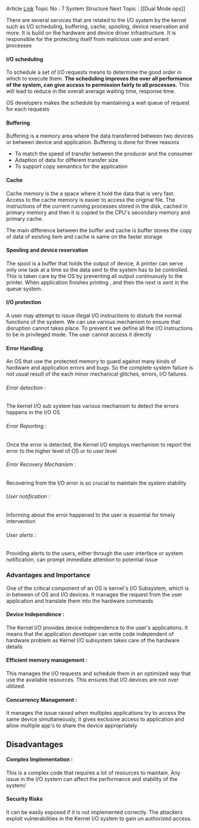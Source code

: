 Article [Link](https://www.geeksforgeeks.org/kernel-i-o-subsystem-in-operating-system/)
Topic No : 7 System Structure
Next Topic : [[Dual Mode ops]]

There are several services that are related to the I/O system by the kernel such as I/O scheduling, buffering, cache, spooling, device reservation and more. It is build on the hardware and device driver infrastructure. It is responsible for the protecting itself from malicious user and errant processes

#### I/O scheduling 

To schedule a set of I/O requests means to determine the good order in which to execute them. **The scheduling improves the over all performance of the system, can give access to permission fairly to all processes.** This will lead to reduce in the overall average waiting time, response time.

OS developers makes the schedule by maintaining a wait queue of request for each requests

#### Buffering 

Buffering is a memory area where the data transferred between two devices or between device and application. Buffering is done for three reasons
- To match the speed of transfer between the producer and the consumer
- Adaption of data for different transfer size
- To support copy semantics for the application
#### Cache 

Cache memory is the a space where it hold the data that is very fast. Access to the cache memory is easier to access the original file. The instructions of the current running processes stored in the disk, cached in primary memory and then it is copied to the CPU's secondary memory and primary cache. 

The main difference between the buffer and cache is buffer stores the copy of data of existing item and cache is same on the faster storage

#### Spooling and device reservation 

The spool is a buffer that holds the output of device, A printer can serve only one task at a time so the data sent to the system has to be controlled. This is taken care by the OS by preventing all output continuously to the printer. When application finishes printing , and then the next is sent in the queue system.

#### I/O protection 

A user may attempt to issue illegal I/O instructions to disturb the normal functions of the system. We can use various mechanism to ensure that disruption cannot takes place. 
To prevent it we define all the I/O instructions to be in privileged mode. The user cannot access it directly

#### Error Handling 
An OS that use the protected memory to guard against many kinds of hardware and application errors and bugs. So the complete system failure is not usual result of the each minor mechanical glitches, errors, I/O failures.

###### Error detection : 
The kernel I/O sub system has various mechanism to detect the errors happens in the I/O OS
###### Error Reporting : 
Once the error is detected, the Kernel I/O employs mechanism to report the error to the higher level of OS or to user level
###### Error Recovery Mechanism : 
Recovering from the I/O error is so crucial to maintain the system stability
###### User notification : 
Informing about the error happened to the user is essential for timely intervention
###### User alerts : 
Providing alerts to the users, either through the user interface or system notification, can prompt immediate attention to potential issue

### Advantages and Importance

One of the critical component of an OS is kernel's I/O Subsystem, which is in between of OS and I/O devices. It manages the request from the user application and translate them into the hardware commands 

#### Device Independence : 
The Kernel I/O provides device independence to the user's applications. It means that the application developer can write code independent of hardware problem as Kernel I/O subsystem takes care of the hardware details

#### Efficient memory management : 
This manages the I/O requests  and schedule them in an optimized way that use the available resources. This ensures that I/O devices are not over utilized.

#### Concurrency Management :
It manages the issue raised when multiples applications try to access the same device simultaneously, it gives exclusive access to application and allow multiple app's to share the device appropriately

## Disadvantages

#### Complex Implementation : 
This is a complex code that requires a lot of resources to maintain. Any issue in the I/O system can affect the performance and stability of the system/

#### Security Risks
It can be easily exposed if it is not implemented correctly. The attackers exploit vulnerabilities in the Kernel I/O system to gain un authorized access.
